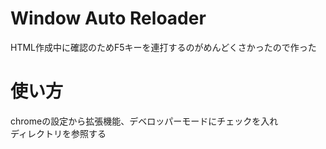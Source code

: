 # Window Auto Reloader  
HTML作成中に確認のためF5キーを連打するのがめんどくさかったので作った  

# 使い方  
chromeの設定から拡張機能、デベロッパーモードにチェックを入れ  
ディレクトリを参照する
